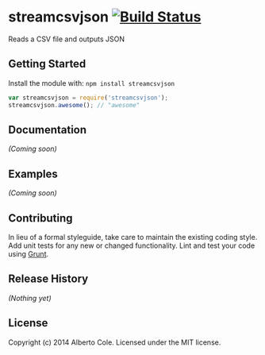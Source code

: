 # streamcsvjson [![Build Status](https://secure.travis-ci.org/hybrisCole/streamcsvjson.png?branch=master)](http://travis-ci.org/hybrisCole/streamcsvjson)

Reads a CSV file and outputs JSON

## Getting Started
Install the module with: `npm install streamcsvjson`

```javascript
var streamcsvjson = require('streamcsvjson');
streamcsvjson.awesome(); // "awesome"
```

## Documentation
_(Coming soon)_

## Examples
_(Coming soon)_

## Contributing
In lieu of a formal styleguide, take care to maintain the existing coding style. Add unit tests for any new or changed functionality. Lint and test your code using [Grunt](http://gruntjs.com/).

## Release History
_(Nothing yet)_

## License
Copyright (c) 2014 Alberto Cole. Licensed under the MIT license.
